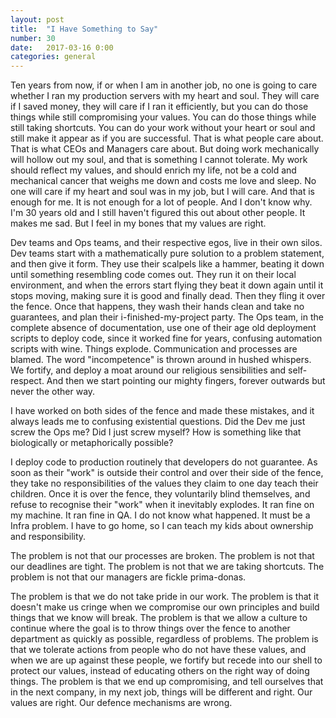 ```yaml
---
layout: post
title:  "I Have Something to Say"
number: 30
date:   2017-03-16 0:00
categories: general
---
```


Ten years from now, if or when I am in another job, no one is going to care whether I ran my production servers with my heart and soul. They will care if I saved money, they will care if I ran it efficiently, but you can do those things while still compromising your values. You can do those things while still taking shortcuts. You can do your work without your heart or soul and still make it appear as if you are successful. That is what people care about. That is what CEOs and Managers care about. But doing work mechanically will hollow out my soul, and that is something I cannot tolerate. My work should reflect my values, and should enrich my life, not be a cold and mechanical cancer that weighs me down and costs me love and sleep. No one will care if my heart and soul was in my job, but I will care. And that is enough for me. It is not enough for a lot of people. And I don't know why. I'm 30 years old and I still haven't figured this out about other people. It makes me sad. But I feel in my bones that my values are right.

Dev teams and Ops teams, and their respective egos, live in their own silos. Dev teams start with a mathematically pure solution to a problem statement, and then give it form. They use their scalpels like a hammer, beating it down until something resembling code comes out. They run it on their local environment, and when the errors start flying they beat it down again until it stops moving, making sure it is good and finally dead. Then they fling it over the fence. Once that happens, they wash their hands clean and take no guarantees, and plan their i-finished-my-project party. The Ops team, in the complete absence of documentation, use one of their age old deployment scripts to deploy code, since it worked fine for years, confusing automation scripts with wine. Things explode. Communication and processes are blamed. The word "incompetence" is thrown around in hushed whispers. We fortify, and deploy a moat around our religious sensibilities and self-respect. And then we start pointing our mighty fingers, forever outwards but never the other way.

I have worked on both sides of the fence and made these mistakes, and it always leads me to confusing existential questions. Did the Dev me just screw the Ops me? Did I just screw myself? How is something like that biologically or metaphorically possible?

I deploy code to production routinely that developers do not guarantee. As soon as their "work" is outside their control and over their side of the fence, they take no responsibilities of the values they claim to one day teach their children. Once it is over the fence, they voluntarily blind themselves, and refuse to recognise their "work" when it inevitably explodes. It ran fine on my machine. It ran fine in QA. I do not know what happened. It must be a Infra problem. I have to go home, so I can teach my kids about ownership and responsibility.

The problem is not that our processes are broken. The problem is not that our deadlines are tight. The problem is not that we are taking shortcuts. The problem is not that our managers are fickle prima-donas.

The problem is that we do not take pride in our work. The problem is that it doesn't make us cringe when we compromise our own principles and build things that we know will break. The problem is that we allow a culture to continue where the goal is to throw things over the fence to another department as quickly as possible, regardless of problems. The problem is that we tolerate actions from people who do not have these values, and when we are up against these people, we fortify but recede into our shell to protect our values, instead of educating others on the right way of doing things. The problem is that we end up compromising, and tell ourselves that in the next company, in my next job, things will be different and right. Our values are right. Our defence mechanisms are wrong.
